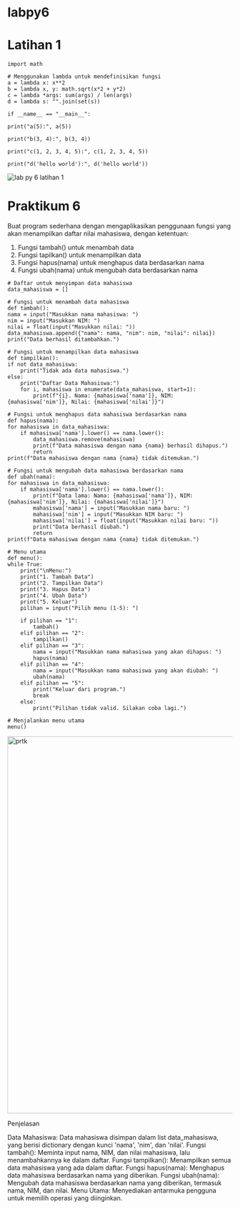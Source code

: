 # labpy6
# Latihan 1

    import math

    # Menggunakan lambda untuk mendefinisikan fungsi
    a = lambda x: x**2
    b = lambda x, y: math.sqrt(x*2 + y*2)
    c = lambda *args: sum(args) / len(args)
    d = lambda s: "".join(set(s))

    if __name__ == "__main__":

    print("a(5):", a(5))

    print("b(3, 4):", b(3, 4))

    print("c(1, 2, 3, 4, 5):", c(1, 2, 3, 4, 5))

    print("d('hello world'):", d('hello world'))
    
  ![lab py 6 latihan 1](https://github.com/user-attachments/assets/d6f3c8bd-2646-40d8-84c6-dfc28020a191)

# Praktikum 6

  Buat program sederhana dengan mengaplikasikan penggunaan fungsi
  yang akan menampilkan daftar nilai mahasiswa, dengan ketentuan:
  1. Fungsi tambah() untuk menambah data
  2. Fungsi tapilkan() untuk menampilkan data
  3. Fungsi hapus(nama) untuk menghapus data berdasarkan nama
  4. Fungsi ubah(nama) untuk mengubah data berdasarkan nama

    # Daftar untuk menyimpan data mahasiswa
    data_mahasiswa = []

    # Fungsi untuk menambah data mahasiswa
    def tambah():
    nama = input("Masukkan nama mahasiswa: ")
    nim = input("Masukkan NIM: ")
    nilai = float(input("Masukkan nilai: "))
    data_mahasiswa.append({"nama": nama, "nim": nim, "nilai": nilai})
    print("Data berhasil ditambahkan.")

    # Fungsi untuk menampilkan data mahasiswa
    def tampilkan():
    if not data_mahasiswa:
        print("Tidak ada data mahasiswa.")
    else:
        print("Daftar Data Mahasiswa:")
        for i, mahasiswa in enumerate(data_mahasiswa, start=1):
            print(f"{i}. Nama: {mahasiswa['nama']}, NIM: {mahasiswa['nim']}, Nilai: {mahasiswa['nilai']}")

    # Fungsi untuk menghapus data mahasiswa berdasarkan nama
    def hapus(nama):
    for mahasiswa in data_mahasiswa:
        if mahasiswa['nama'].lower() == nama.lower():
            data_mahasiswa.remove(mahasiswa)
            print(f"Data mahasiswa dengan nama {nama} berhasil dihapus.")
            return
    print(f"Data mahasiswa dengan nama {nama} tidak ditemukan.")

    # Fungsi untuk mengubah data mahasiswa berdasarkan nama
    def ubah(nama):
    for mahasiswa in data_mahasiswa:
        if mahasiswa['nama'].lower() == nama.lower():
            print(f"Data lama: Nama: {mahasiswa['nama']}, NIM: {mahasiswa['nim']}, Nilai: {mahasiswa['nilai']}")
            mahasiswa['nama'] = input("Masukkan nama baru: ")
            mahasiswa['nim'] = input("Masukkan NIM baru: ")
            mahasiswa['nilai'] = float(input("Masukkan nilai baru: "))
            print("Data berhasil diubah.")
            return
    print(f"Data mahasiswa dengan nama {nama} tidak ditemukan.")

    # Menu utama
    def menu():
    while True:
        print("\nMenu:")
        print("1. Tambah Data")
        print("2. Tampilkan Data")
        print("3. Hapus Data")
        print("4. Ubah Data")
        print("5. Keluar")
        pilihan = input("Pilih menu (1-5): ")

        if pilihan == "1":
            tambah()
        elif pilihan == "2":
            tampilkan()
        elif pilihan == "3":
            nama = input("Masukkan nama mahasiswa yang akan dihapus: ")
            hapus(nama)
        elif pilihan == "4":
            nama = input("Masukkan nama mahasiswa yang akan diubah: ")
            ubah(nama)
        elif pilihan == "5":
            print("Keluar dari program.")
            break
        else:
            print("Pilihan tidak valid. Silakan coba lagi.")

    # Menjalankan menu utama
    menu()

  <img width="845" alt="prtk" src="https://github.com/user-attachments/assets/f7c58683-bb3e-4984-80f2-f83a6ad44cf0">

  Penjelasan

  Data Mahasiswa: Data mahasiswa disimpan dalam list data_mahasiswa, yang berisi dictionary dengan kunci 'nama', 'nim', dan 'nilai'.
    Fungsi tambah(): Meminta input nama, NIM, dan nilai mahasiswa, lalu menambahkannya ke dalam daftar.
    Fungsi tampilkan(): Menampilkan semua data mahasiswa yang ada dalam daftar.
    Fungsi hapus(nama): Menghapus data mahasiswa berdasarkan nama yang diberikan.
    Fungsi ubah(nama): Mengubah data mahasiswa berdasarkan nama yang diberikan, termasuk nama, NIM, dan nilai.
    Menu Utama: Menyediakan antarmuka pengguna untuk memilih operasi yang diinginkan.
    

